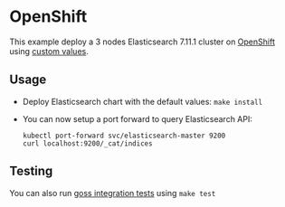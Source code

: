 # OpenShift

This example deploy a 3 nodes Elasticsearch 7.11.1 cluster on [OpenShift][]
using [custom values][].

## Usage

* Deploy Elasticsearch chart with the default values: `make install`

* You can now setup a port forward to query Elasticsearch API:

  ```
  kubectl port-forward svc/elasticsearch-master 9200
  curl localhost:9200/_cat/indices
  ```

## Testing

You can also run [goss integration tests][] using `make test`


[custom values]: https://github.com/elastic/helm-charts/tree/7.11/elasticsearch/examples/openshift/values.yaml
[goss integration tests]: https://github.com/elastic/helm-charts/tree/7.11/elasticsearch/examples/openshift/test/goss.yaml
[openshift]: https://www.openshift.com/
